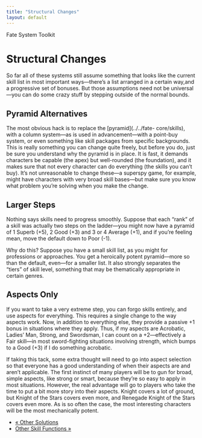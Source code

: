 ```yaml
---
title: "Structural Changes"
layout: default
---
```

    
Fate System Toolkit

#  Structural Changes

So far all of these systems still assume something that looks like the current
skill list in most important ways—there’s a list arranged in a certain way,and
a progressive set of bonuses. But those assumptions need not be universal—you
can do some crazy stuff by stepping outside of the normal bounds.

## Pyramid Alternatives

The most obvious hack is to replace the [pyramid](../../fate-
core/skills), with a column system—as is used in advancement—with a point-buy
system, or even something like skill packages from specific backgrounds. This
is really something you can change quite freely, but before you do, just be
sure you understand why the pyramid is in place. It is fast, it demands
characters be capable (the apex) but well-rounded (the foundation), and it
makes sure that not every character can do everything (the skills you can’t
buy). It’s not unreasonable to change these—a superspy game, for example,
might have characters with very broad skill bases—but make sure you know what
problem you’re solving when you make the change.

## Larger Steps

Nothing says skills need to progress smoothly. Suppose that each “rank” of a
skill was actually two steps on the ladder—you might now have a pyramid of 1
Superb (+5), 2 Good (+3) and 3 or 4 Average (+1), and if you’re feeling mean,
move the default down to Poor (-1).

Why do this? Suppose you have a small skill list, as you might for professions
or approaches. You get a heroically potent pyramid—more so than the default,
even—for a smaller list. It also strongly separates the “tiers” of skill
level, something that may be thematically appropriate in certain genres.

## Aspects Only

If you want to take a very extreme step, you can forgo skills entirely, and
use aspects for everything. This requires a single change to the way aspects
work. Now, in addition to everything else, they provide a passive +1 bonus in
situations where they apply. Thus, if my aspects are
<span class="aspect">Acrobatic</span>, <span class="aspect">Ladies’ Man</span>,
<span class="aspect">Strong</span>, and <span class="aspect">Swordsman</span>, I can count on
a +2—effectively a Fair skill—in most sword-fighting situations involving
strength, which bumps to a Good (+3) if I do something acrobatic.

If taking this tack, some extra thought will need to go into aspect selection
so that everyone has a good understanding of when their aspects are and aren’t
applicable. The first instinct of many players will be to gun for broad,
simple aspects, like strong or smart, because they’re so easy to apply in most
situations. However, the real advantage will go to players who take the time
to put a bit more story into their aspects. <span class="aspect">Knight</span> covers
a lot of ground, but <span class="aspect">Knight of the Stars</span> covers even more,
and <span class="aspect">Renegade Knight of the Stars</span> covers even more. As is
so often the case, the most interesting characters will be the most
mechanically potent.

  * [« Other Solutions](/fate-srd/fate-system-toolkit/other-solutions)
  * [Other Skill Functions »](/fate-srd/fate-system-toolkit/other-skill-functions)

